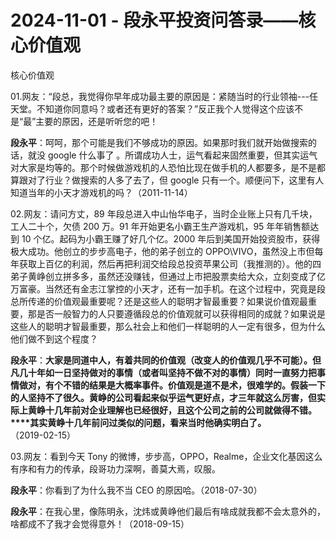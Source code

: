 # 2024-11-01 - 段永平投资问答录——核心价值观

核心价值观

01.网友：“段总，我觉得你早年成功最主要的原因是：紧随当时的行业领袖---任天堂。不知道你同意吗？或者还有更好的答案？”反正我个人觉得这个应该不是“最”主要的原因，还是听听您的吧！

**段永平**：呵呵，那个可能是我们不够成功的原因。如果那时我们就开始做搜索的话，就没 google 什么事了 。所谓成功人士，运气看起来固然重要，但其实运气对大家是均等的。那个时候做游戏机的人恐怕比现在做手机的人都要多，是不是都算跟对了行业？做搜索的人多了去了，但 google 只有一个。顺便问下，这里有人知道当年的小天才游戏机的吗？（2011-11-14）

02.网友：请问方丈，89 年段总进入中山怡华电子，当时企业账上只有几千块，工人二十个，欠债 200 万。91 年开始更名小霸王生产游戏机，95 年年销售额达到 10 个亿。起码为小霸王赚了好几个亿。2000 年后到美国开始投资股市，获得极大成功。他创立的步步高电子，他的弟子创立的 OPPO\VIVO，虽然没上市但每年获取上百亿的利润，然后再把利润交给段总投资苹果公司（我推测的）。他的四弟子黄峥创立拼多多，虽然还没赚钱，但通过上市把股票卖给大众，立刻变成了亿万富豪。当然还有金志江掌控的小天才，还有一加手机。在这个过程中，究竟是段总所传递的价值观最重要呢？还是这些人的聪明才智最重要？如果说价值观最重要，那是否一般智力的人只要遵循段总的价值观就可以获得相同的成就？如果说是这些人的聪明才智最重要，那么社会上和他们一样聪明的人一定有很多，但为什么他们做不到这个程度？

**段永平**：**大家是同道中人，有着共同的价值观（改变人的价值观几乎不可能）。但凡几十年如一日坚持做对的事情（或者叫坚持不做不对的事情）同时一直努力把事情做对，有个不错的结果是大概率事件。价值观是道不是术，很难学的。假装一下的人坚持不了很久。黄峥的公司看起来似乎运气更好点，才三年就这么厉害，但实际上黄峥十几年前对企业理解也已经很好，且这个公司之前的公司就做得不错。****其实黄峥十几年前问过类似的问题，看来当时他确实明白了。**（2019-02-15）

03.网友：看到今天 Tony 的微博，步步高，OPPO，Realme，企业文化基因这么有序和有力的传承，段哥功力深啊，善莫大焉，叹服。

**段永平**：你看到了为什么我不当 CEO 的原因哈。（2018-07-30）

**段永平**：在我心里，像陈明永，沈炜或黄峥他们最后有啥成就我都不会太意外的，啥都成不了我才会觉得意外！（2018-09-15）
